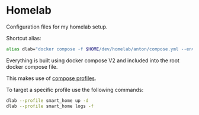 # Homelab

Configuration files for my homelab setup.

Shortcut alias:
```bash
alias dlab="docker compose -f $HOME/dev/homelab/anton/compose.yml --env-file $HOME/dev/homelab/.env"
```

Everything is built using docker compose V2 and included into the root docker compose file.

This makes use of [compose profiles](https://docs.docker.com/compose/profiles/).

To target a specific profile use the following commands:
```bash
dlab --profile smart_home up -d
dlab --profile smart_home logs -f
```